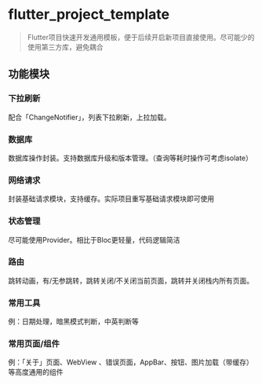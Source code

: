 # flutter_project_template
> Flutter项目快速开发通用模板，便于后续开启新项目直接使用。尽可能少的使用第三方库，避免耦合

## 功能模块

### 下拉刷新

配合「ChangeNotifier」，列表下拉刷新，上拉加载。

### 数据库

数据库操作封装。支持数据库升级和版本管理。（查询等耗时操作可考虑isolate）

### 网络请求

封装基础请求模块，支持缓存。实际项目重写基础请求模块即可使用

### 状态管理

尽可能使用Provider。相比于Bloc更轻量，代码逻辑简洁

### 路由

跳转动画，有/无参跳转，跳转关闭/不关闭当前页面，跳转并关闭栈内所有页面。

### 常用工具

例：日期处理，暗黑模式判断，中英判断等

### 常用页面/组件

例：「关于」页面、WebView 、错误页面，AppBar、按钮、图片加载（带缓存）等高度通用的组件
